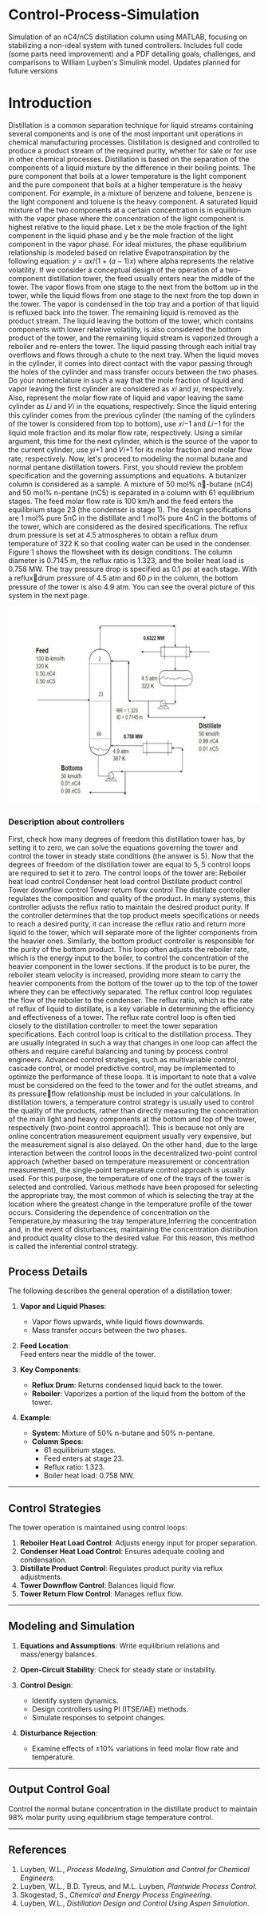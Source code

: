 # Control-Process-Simulation
Simulation of an nC4/nC5 distillation column using MATLAB, focusing on stabilizing a non-ideal system with tuned controllers. Includes full code (some parts need improvement) and a PDF detailing goals, challenges, and comparisons to William Luyben's Simulink model. Updates planned for future versions

# Introduction
Distillation is a common separation technique for liquid streams 
containing several components and is one of the most important unit 
operations in chemical manufacturing processes. Distillation is 
designed and controlled to produce a product stream of the required 
purity, whether for sale or for use in other chemical processes. 
Distillation is based on the separation of the components of a liquid 
mixture by the difference in their boiling points. The pure component 
that boils at a lower temperature is the light component and the pure 
component that boils at a higher temperature is the heavy component.
For example, in a mixture of benzene and toluene, benzene is the light 
component and toluene is the heavy component. A saturated liquid 
mixture of the two components at a certain concentration is in 
equilibrium with the vapor phase where the concentration of the light 
component is highest relative to the liquid phase. Let x be the mole 
fraction of the light component in the liquid phase and y be the mole 
fraction of the light component in the vapor phase. For ideal mixtures, 
the phase equilibrium relationship is modeled based on relative 
Evapotranspiration by the following equation:
𝑦 =
𝛼𝑥/(1 + (𝛼 − 1)𝑥) 
where alpha represents the relative volatility. If we consider a 
conceptual design of the operation of a two-component distillation 
tower, the feed usually enters near the middle of the tower. The 
vapor flows from one stage to the next from the bottom up in the 
tower, while the liquid flows from one stage to the next from the top 
down in the tower. The vapor is condensed in the top tray and a portion 
of that liquid is refluxed back into the tower. The remaining liquid is 
removed as the product stream. The liquid leaving the bottom of the 
tower, which contains components with lower relative volatility, is also 
considered the bottom product of the tower, and the remaining liquid 
stream is vaporized through a reboiler and re-enters the tower. The 
liquid passing through each initial tray overflows and flows through a 
chute to the next tray. When the liquid moves in the cylinder, it comes 
into direct contact with the vapor passing through the holes of the 
cylinder and mass transfer occurs between the two phases. Do your 
nomenclature in such a way that the mole fraction of liquid and vapor 
leaving the first cylinder are considered as 𝑥𝑖 and 𝑦𝑖, respectively. 
Also, represent the molar flow rate of liquid and vapor leaving the 
same cylinder as 𝐿𝑖 and 𝑉𝑖 in the equations, respectively. Since the 
liquid entering this cylinder comes from the previous cylinder (the 
naming of the cylinders of the tower is considered from top to 
bottom), use 𝑥𝑖−1 and 𝐿𝑖−1 for the liquid mole fraction and its molar 
flow rate, respectively. Using a similar argument, this time for the 
next cylinder, which is the source of the vapor to the current cylinder, 
use 𝑦𝑖+1 and 𝑉𝑖+1 for its molar fraction and molar flow rate, 
respectively. Now, let's proceed to modeling the normal butane and 
normal pentane distillation towers. First, you should review the 
problem specification and the governing assumptions and equations. A 
butanizer column is considered as a sample. A mixture of 50 mol% n-butane (nC4) and 50 mol% n-pentane (nC5) is separated in a column 
with 61 equilibrium stages. The feed molar flow rate is 100 km/h and 
the feed enters the equilibrium stage 23 (the condenser is stage 1). 
The design specifications are 1 mol% pure 5nC in the distillate and 1 
mol% pure 4nC in the bottoms of the tower, which are considered as 
the desired specifications. The reflux drum pressure is set at 4.5 
atmospheres to obtain a reflux drum temperature of 322 K so that 
cooling water can be used in the condenser. Figure 1 shows the 
flowsheet with its design conditions. The column diameter is 0.7145 
m, the reflux ratio is 1.323, and the boiler heat load is 0.758 MW. The 
tray pressure drop is specified as 0.1 𝑝𝑠𝑖 at each stage. With a refluxdrum pressure of 4.5 atm and 60 𝑝 in the column, the bottom pressure
of the tower is also 4.9 atm.
You can see the overal picture of this system in the next page.

![Debotanizer Tower Flowsheet](Flow.PNG)


### Description about controllers
First, check how many degrees of freedom this distillation tower 
has, by setting it to zero, we can solve the equations governing the 
tower and control the tower in steady state conditions (the answer 
is 5). Now that the degrees of freedom of the distillation tower are 
equal to 5, 5 control loops are required to set it to zero. The control 
loops of the tower are:
Reboiler heat load control
Condenser heat load control
Distillate product control
Tower downflow control
Tower return flow control
The distillate controller regulates the composition and quality of the 
product. In many systems, this controller adjusts the reflux ratio to 
maintain the desired product purity. If the controller determines 
that the top product meets specifications or needs to reach a desired 
purity, it can increase the reflux ratio and return more liquid to the 
tower, which will separate more of the lighter components from the 
heavier ones. Similarly, the bottom product controller is responsible 
for the purity of the bottom product. This loop often adjusts the 
reboiler rate, which is the energy input to the boiler, to control the 
concentration of the heavier component in the lower sections. If the 
product is to be purer, the reboiler steam velocity is increased, 
providing more steam to carry the heavier components from the 
bottom of the tower up to the top of the tower where they can be 
effectively separated. The reflux control loop regulates the flow of 
the reboiler to the condenser. The reflux ratio, which is the rate of 
reflux of liquid to distillate, is a key variable in determining the 
efficiency and effectiveness of a tower. The reflux rate control loop 
is often tied closely to the distillation controller to meet the tower 
separation specifications. Each control loop is critical to the 
distillation process. They are usually integrated in such a way that 
changes in one loop can affect the others and require careful 
balancing and tuning by process control engineers. Advanced control 
strategies, such as multivariable control, cascade control, or model 
predictive control, may be implemented to optimize the performance 
of these loops. It is important to note that a valve must be considered 
on the feed to the tower and for the outlet streams, and its pressureflow relationship must be included in your calculations. In distillation 
towers, a temperature control strategy is usually used to control the 
quality of the products, rather than directly measuring the 
concentration of the main light and heavy components at the bottom 
and top of the tower, respectively (two-point control approach1). This 
is because not only are online concentration measurement equipment 
usually very expensive, but the measurement signal is also delayed. On 
the other hand, due to the large interaction between the control loops 
in the decentralized two-point control approach (whether based on 
temperature measurement or concentration measurement), the 
single-point temperature control approach is usually used. For this 
purpose, the temperature of one of the trays of the tower is selected 
and controlled. Various methods have been proposed for selecting the 
appropriate tray, the most common of which is selecting the tray at 
the location where the greatest change in the temperature profile of 
the tower occurs. Considering the dependence of concentration on the
Temperature,by measuring the tray temperature,Inferring the 
concentration and, in the event of disturbances, maintaining the 
concentration distribution and product quality close to the desired 
value. For this reason, this method is called the inferential control 
strategy.


## Process Details

The following describes the general operation of a distillation tower:

1. **Vapor and Liquid Phases**:
   - Vapor flows upwards, while liquid flows downwards.
   - Mass transfer occurs between the two phases.

2. **Feed Location**:  
   Feed enters near the middle of the tower.  

3. **Key Components**:
   - **Reflux Drum**: Returns condensed liquid back to the tower.
   - **Reboiler**: Vaporizes a portion of the liquid from the bottom of the tower.

4. **Example**:
   - **System**: Mixture of 50% n-butane and 50% n-pentane.
   - **Column Specs**:
     - 61 equilibrium stages.
     - Feed enters at stage 23.
     - Reflux ratio: 1.323.
     - Boiler heat load: 0.758 MW.

---

## Control Strategies

The tower operation is maintained using control loops:

1. **Reboiler Heat Load Control**: Adjusts energy input for proper separation.
2. **Condenser Heat Load Control**: Ensures adequate cooling and condensation.
3. **Distillate Product Control**: Regulates product purity via reflux adjustments.
4. **Tower Downflow Control**: Balances liquid flow.
5. **Tower Return Flow Control**: Manages reflux flow.

---

## Modeling and Simulation

1. **Equations and Assumptions**: Write equilibrium relations and mass/energy balances.
2. **Open-Circuit Stability**: Check for steady state or instability.
3. **Control Design**:
   - Identify system dynamics.
   - Design controllers using PI (ITSE/IAE) methods.
   - Simulate responses to setpoint changes.

4. **Disturbance Rejection**:
   - Examine effects of ±10% variations in feed molar flow rate and temperature.

---

## Output Control Goal

Control the normal butane concentration in the distillate product to maintain 98% molar purity using equilibrium stage temperature control.

---

## References

1. Luyben, W.L., *Process Modeling, Simulation and Control for Chemical Engineers*.  
2. Luyben, W.L., B.D. Tyreus, and M.L. Luyben, *Plantwide Process Control*.  
3. Skogestad, S., *Chemical and Energy Process Engineering*.  
4. Luyben, W.L., *Distillation Design and Control Using Aspen Simulation*.
